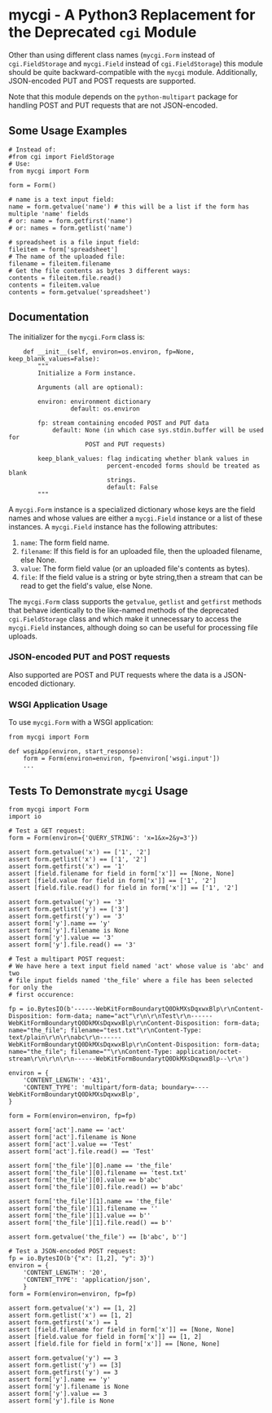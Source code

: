 # mycgi - A Python3 Replacement for the Deprecated `cgi` Module

Other than using different class names (`mycgi.Form` instead of `cgi.FieldStorage` and `mycgi.Field` instead of `cgi.FieldStorage`) this module should be quite backward-compatible with the `mycgi` module. Additionally, JSON-encoded PUT and POST requests are supported.

Note that this module depends on the `python-multipart` package for handling POST and PUT requests that are not JSON-encoded.

## Some Usage Examples

```
# Instead of:
#from cgi import FieldStorage
# Use:
from mycgi import Form

form = Form()

# name is a text input field:
name = form.getvalue('name') # this will be a list if the form has multiple 'name' fields
# or: name = form.getfirst('name')
# or: names = form.getlist('name')

# spreadsheet is a file input field:
fileitem = form['spreadsheet']
# The name of the uploaded file:
filename = fileitem.filename
# Get the file contents as bytes 3 different ways:
contents = fileitem.file.read()
contents = fileitem.value
contents = form.getvalue('spreadsheet')
```

## Documentation

The initializer for the `mycgi.Form` class is:

```
    def __init__(self, environ=os.environ, fp=None, keep_blank_values=False):
        """
        Initialize a Form instance.

        Arguments (all are optional):

        environ: environment dictionary
                 default: os.environ

        fp: stream containing encoded POST and PUT data
            default: None (in which case sys.stdin.buffer will be used for
                     POST and PUT requests)

        keep_blank_values: flag indicating whether blank values in
                           percent-encoded forms should be treated as blank
                           strings.
                           default: False
        """

```

A `mycgi.Form` instance is a specialized dictionary whose keys are the field names and whose values are either a `mycgi.Field`
instance or a list of these instances. A `mycgi.Field` instance has the following attributes:

1. `name`:     The form field name.
2. `filename`: If this field is for an uploaded file, then the uploaded filename, else None.
3. `value`:    The form field value (or an uploaded file's contents as bytes).
4. `file`:     If the field value is a string or byte string,then a stream that can be read to get the field's value, else None.

The `mycgi.Form` class supports the `getvalue`, `getlist` and `getfirst` methods that behave identically to the like-named methods of the deprecated `cgi.FieldStorage` class and which make it unnecessary to access the `mycgi.Field` instances, although doing so can be useful for processing file uploads.

### JSON-encoded PUT and POST requests

Also supported are POST and PUT requests where the data is a JSON-encoded dictionary.

### WSGI Application Usage

To use `mycgi.Form` with a WSGI application:

```
from mycgi import Form

def wsgiApp(environ, start_response):
    form = Form(environ=environ, fp=environ['wsgi.input'])
    ...
```

## Tests To Demonstrate `mycgi` Usage

```
from mycgi import Form
import io

# Test a GET request:
form = Form(environ={'QUERY_STRING': 'x=1&x=2&y=3'})

assert form.getvalue('x') == ['1', '2']
assert form.getlist('x') == ['1', '2']
assert form.getfirst('x') == '1'
assert [field.filename for field in form['x']] == [None, None]
assert [field.value for field in form['x']] == ['1', '2']
assert [field.file.read() for field in form['x']] == ['1', '2']

assert form.getvalue('y') == '3'
assert form.getlist('y') == ['3']
assert form.getfirst('y') == '3'
assert form['y'].name == 'y'
assert form['y'].filename is None
assert form['y'].value == '3'
assert form['y'].file.read() == '3'

# Test a multipart POST request:
# We have here a text input field named 'act' whose value is 'abc' and two
# file input fields named 'the_file' where a file has been selected for only the
# first occurence:

fp = io.BytesIO(b'------WebKitFormBoundarytQ0DkMXsDqxwxBlp\r\nContent-Disposition: form-data; name="act"\r\n\r\nTest\r\n------WebKitFormBoundarytQ0DkMXsDqxwxBlp\r\nContent-Disposition: form-data; name="the_file"; filename="test.txt"\r\nContent-Type: text/plain\r\n\r\nabc\r\n------WebKitFormBoundarytQ0DkMXsDqxwxBlp\r\nContent-Disposition: form-data; name="the_file"; filename=""\r\nContent-Type: application/octet-stream\r\n\r\n\r\n------WebKitFormBoundarytQ0DkMXsDqxwxBlp--\r\n')

environ = {
    'CONTENT_LENGTH': '431',
    'CONTENT_TYPE': 'multipart/form-data; boundary=----WebKitFormBoundarytQ0DkMXsDqxwxBlp',
}

form = Form(environ=environ, fp=fp)

assert form['act'].name == 'act'
assert form['act'].filename is None
assert form['act'].value == 'Test'
assert form['act'].file.read() == 'Test'

assert form['the_file'][0].name == 'the_file'
assert form['the_file'][0].filename == 'test.txt'
assert form['the_file'][0].value == b'abc'
assert form['the_file'][0].file.read() == b'abc'

assert form['the_file'][1].name == 'the_file'
assert form['the_file'][1].filename == ''
assert form['the_file'][1].value == b''
assert form['the_file'][1].file.read() == b''

assert form.getvalue('the_file') == [b'abc', b'']

# Test a JSON-encoded POST request:
fp = io.BytesIO(b'{"x": [1,2], "y": 3}')
environ = {
    'CONTENT_LENGTH': '20',
    'CONTENT_TYPE': 'application/json',
    }
form = Form(environ=environ, fp=fp)

assert form.getvalue('x') == [1, 2]
assert form.getlist('x') == [1, 2]
assert form.getfirst('x') == 1
assert [field.filename for field in form['x']] == [None, None]
assert [field.value for field in form['x']] == [1, 2]
assert [field.file for field in form['x']] == [None, None]

assert form.getvalue('y') == 3
assert form.getlist('y') == [3]
assert form.getfirst('y') == 3
assert form['y'].name == 'y'
assert form['y'].filename is None
assert form['y'].value == 3
assert form['y'].file is None
```